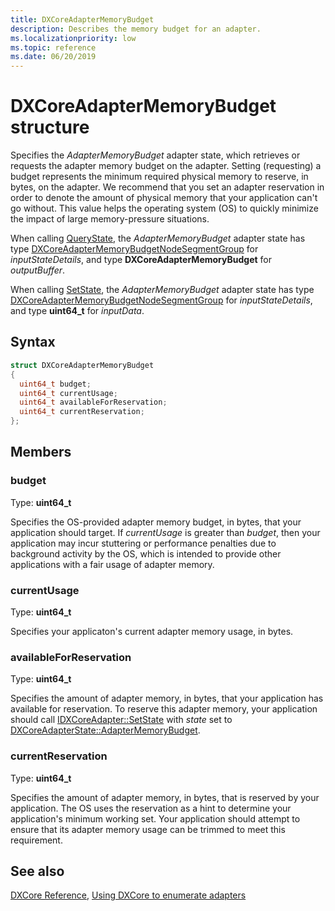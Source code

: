 ```yaml
---
title: DXCoreAdapterMemoryBudget
description: Describes the memory budget for an adapter.
ms.localizationpriority: low
ms.topic: reference
ms.date: 06/20/2019
---
```


# DXCoreAdapterMemoryBudget structure

Specifies the <em>AdapterMemoryBudget</em> adapter state, which retrieves or requests the adapter memory budget on the adapter. Setting (requesting) a budget represents the minimum required physical memory to reserve, in bytes, on the adapter. We recommend that you set an adapter reservation in order to denote the amount of physical memory that your application can't go without. This value helps the operating system (OS) to quickly minimize the impact of large memory-pressure situations.

When calling [QueryState](./nf-dxcore_interface-idxcoreadapter-querystate.md), the <em>AdapterMemoryBudget</em> adapter state has type <a href="/windows/win32/dxcore/dxcore_interface/ns-dxcore_interface-dxcoreadaptermemorybudgetnodesegmentgroup">DXCoreAdapterMemoryBudgetNodeSegmentGroup</a> for *inputStateDetails*, and type **DXCoreAdapterMemoryBudget** for *outputBuffer*.

When calling [SetState](./nf-dxcore_interface-idxcoreadapter-setstate.md), the <em>AdapterMemoryBudget</em> adapter state has type <a href="/windows/win32/dxcore/dxcore_interface/ns-dxcore_interface-dxcoreadaptermemorybudgetnodesegmentgroup">DXCoreAdapterMemoryBudgetNodeSegmentGroup</a> for *inputStateDetails*, and type **uint64_t** for *inputData*.

## Syntax

```cpp
struct DXCoreAdapterMemoryBudget
{
  uint64_t budget;
  uint64_t currentUsage;
  uint64_t availableForReservation;
  uint64_t currentReservation;
};
```

## Members

### budget

Type: **uint64_t**

Specifies the OS-provided adapter memory budget, in bytes, that your application should target. If *currentUsage* is greater than *budget*, then your application may incur stuttering or performance penalties due to background activity by the OS, which is intended to provide other applications with a fair usage of adapter memory.

### currentUsage

Type: **uint64_t**

Specifies your applicaton's current adapter memory usage, in bytes.

### availableForReservation

Type: **uint64_t**

Specifies the amount of adapter memory, in bytes, that your application has available for reservation. To reserve this adapter memory, your application should call [IDXCoreAdapter::SetState](./nf-dxcore_interface-idxcoreadapter-setstate.md) with *state* set to [DXCoreAdapterState::AdapterMemoryBudget](./ne-dxcore_interface-dxcoreadapterstate.md).

### currentReservation

Type: **uint64_t**

Specifies the amount of adapter memory, in bytes, that is reserved by your application. The OS uses the reservation as a hint to determine your application's minimum working set. Your application should attempt to ensure that its adapter memory usage can be trimmed to meet this requirement.

## See also

[DXCore Reference](../dxcore-reference.md), [Using DXCore to enumerate adapters](../dxcore-enum-adapters.md)
